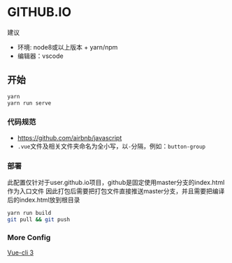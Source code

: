 # GITHUB.IO

建议
- 环境: node8或以上版本 + yarn/npm
- 编辑器：vscode

## 开始
```bash
yarn
yarn run serve
```

### 代码规范
- https://github.com/airbnb/javascript
- `.vue`文件及相关文件夹命名为全小写，以`-`分隔，例如：`button-group`

### 部署

此配置仅针对于user.github.io项目，github是固定使用master分支的index.html作为入口文件
因此打包后需要把打包文件直接推送master分支，并且需要把编译后的index.html放到根目录
```bash
yarn run build
git pull && git push
```

### More Config
[Vue-cli 3](https://cli.vuejs.org/)
